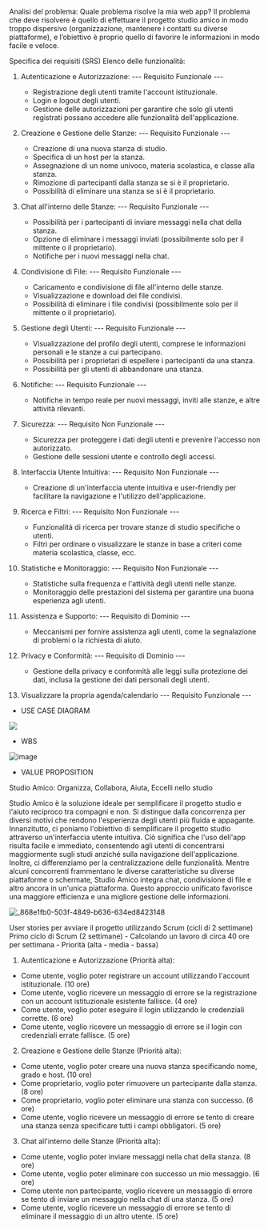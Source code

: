 Analisi del problema: Quale problema risolve la mia web app? Il problema che deve risolvere è quello di effettuare il progetto studio amico in modo troppo dispersivo (organizzazione, mantenere i contatti su diverse piattaforme), e l’obiettivo è proprio quello di favorire le informazioni in modo facile e veloce.

Specifica dei requisiti (SRS)
Elenco delle funzionalità:

1. Autenticazione e Autorizzazione: --- Requisito Funzionale ---
   - Registrazione degli utenti tramite l'account istituzionale.
   - Login e logout degli utenti.
   - Gestione delle autorizzazioni per garantire che solo gli utenti registrati possano accedere alle funzionalità dell'applicazione.
  

  
2. Creazione e Gestione delle Stanze: --- Requisito Funzionale ---
   - Creazione di una nuova stanza di studio.
   - Specifica di un host per la stanza.
   - Assegnazione di un nome univoco, materia scolastica, e classe alla stanza.
   - Rimozione di partecipanti dalla stanza se si è il proprietario.
   - Possibilità di eliminare una stanza se si è il proprietario.
  


3. Chat all'interno delle Stanze: --- Requisito Funzionale ---
   - Possibilità per i partecipanti di inviare messaggi nella chat della stanza.
   - Opzione di eliminare i messaggi inviati (possibilmente solo per il mittente o il proprietario).
   - Notifiche per i nuovi messaggi nella chat.


  
4. Condivisione di File: --- Requisito Funzionale ---
   - Caricamento e condivisione di file all'interno delle stanze.
   - Visualizzazione e download dei file condivisi.
   - Possibilità di eliminare i file condivisi (possibilmente solo per il mittente o il proprietario).



5. Gestione degli Utenti: --- Requisito Funzionale ---
   - Visualizzazione del profilo degli utenti, comprese le informazioni personali e le stanze a cui partecipano.
   - Possibilità per i proprietari di espellere i partecipanti da una stanza.
   - Possibilità per gli utenti di abbandonare una stanza.



6. Notifiche: --- Requisito Funzionale ---
   - Notifiche in tempo reale per nuovi messaggi, inviti alle stanze, e altre attività rilevanti.


     
7. Sicurezza: --- Requisito Non Funzionale ---
   - Sicurezza per proteggere i dati degli utenti e prevenire l'accesso non autorizzato.
   - Gestione delle sessioni utente e controllo degli accessi.



8. Interfaccia Utente Intuitiva: --- Requisito Non Funzionale ---
   - Creazione di un'interfaccia utente intuitiva e user-friendly per facilitare la navigazione e l'utilizzo dell'applicazione.
  

     
9. Ricerca e Filtri: --- Requisito Non Funzionale ---
    - Funzionalità di ricerca per trovare stanze di studio specifiche o utenti.
    - Filtri per ordinare o visualizzare le stanze in base a criteri come materia scolastica, classe, ecc.



11. Statistiche e Monitoraggio: --- Requisito Non Funzionale ---
    - Statistiche sulla frequenza e l'attività degli utenti nelle stanze.
    - Monitoraggio delle prestazioni del sistema per garantire una buona esperienza agli utenti.
   

      
11. Assistenza e Supporto: --- Requisito di Dominio ---
    - Meccanismi per fornire assistenza agli utenti, come la segnalazione di problemi o la richiesta di aiuto.

   
      
12. Privacy e Conformità: --- Requisito di Dominio ---
    - Gestione della privacy e conformità alle leggi sulla protezione dei dati, inclusa la gestione dei dati personali degli utenti.


13. Visualizzare la propria agenda/calendario --- Requisito Funzionale ---

- USE CASE DIAGRAM

<img src="https://yuml.me/diagram/scruffy/usecase/[Utente%20non%20autenticato]-(Registrazione),%20[Utente%20non%20autenticato]-(login),%20(Visualizzazione%20delle%20stanze)%3C(Joinare%20una%20stanza),[Utente%20autenticato]-(Visualizzare%20il%20proprio%20profilo),%20[Utente%20autenticato]-(Logout),%20[Amministratore%20(autenticato)]-(Creare%20stanze),%20(Visualizzare%20il%20proprio%20profilo)%20%3C(Modificare%20il%20proprio%20profilo),%20[Utente%20autenticato]-(Visualizzare%20il%20profilo%20degli%20altri%20utenti),%20[Amministratore%20(autenticato)]-(Visualizzare%20il%20profilo%20degli%20altri%20utenti),%20[Utente%20autenticato]-(Visualizzazione%20delle%20stanze),[Amministratore%20(autenticato)]-(Visualizzazione%20delle%20stanze),%20[Amministratore%20(autenticato)]-(Logout),%20[Amministratore%20(autenticato)]-(Visualizzare%20il%20proprio%20profilo),%20(Joinare%20una%20stanza)%20%3C(Chattare%20all'interno%20della%20stanza),%20(Joinare%20una%20stanza)%20%3C(Eliminare%20un%20messaggio),%20(Joinare%20una%20stanza)%20%3C(Uscire%20dalla%20stanza),%20(Joinare%20una%20stanza)%20%3C(Uploadare%20file%20nella%20stanza),%20(Joinare%20una%20stanza)%20%3C(Eliminare%20un%20file),%20(eliminare%20un%20file)%3E(Essere%20proprietario%20del%20file),%20(Eliminare%20un%20messaggio)%3E(Essere%20i%20proprietari%20del%20messaggio),%20(Joinare%20una%20stanza)%20%3C(Scaricare%20file%20presenti%20nella%20stanza),%20(Creare%20stanze)%20%3C(Espellere%20i%20partecipanti),%20(Creare%20stanze)%20%3C(Eliminare%20la%20stanza)">

- WBS
  
![image](https://github.com/MattiaFranchini1/Progetto_GEP/assets/101174838/a10ac143-8a41-409a-ad66-b80333418ca2)

- VALUE PROPOSITION

Studio Amico: Organizza, Collabora, Aiuta, Eccelli nello studio

Studio Amico è la soluzione ideale per semplificare il progetto studio e l'aiuto reciproco tra compagni e non. Si distingue dalla concorrenza per diversi motivi che rendono l'esperienza degli utenti più fluida e appagante. Innanzitutto, ci poniamo l'obiettivo di semplificare il progetto studio attraverso un'interfaccia utente intuitiva. Ciò significa che l'uso dell'app risulta facile e immediato, consentendo agli utenti di concentrarsi maggiormente sugli studi anziché sulla navigazione dell'applicazione.
Inoltre, ci differenziamo per la centralizzazione delle funzionalità. Mentre alcuni concorrenti frammentano le diverse caratteristiche su diverse piattaforme o schermate, Studio Amico integra chat, condivisione di file e altro ancora in un'unica piattaforma. Questo approccio unificato favorisce una maggiore efficienza e una migliore gestione delle informazioni.

![_868e1fb0-503f-4849-b636-634ed8423148](https://github.com/MattiaFranchini1/Progetto_GEP/assets/101174838/c523f2d5-b869-4587-aa2f-899ad0be90eb)


User stories per avviare il progetto utilizzando Scrum (cicli di 2 settimane)
Primo ciclo di Scrum (2 settimane) - Calcolando un lavoro di circa 40 ore per settimana - Priorità (alta - media - bassa)

1. Autenticazione e Autorizzazione (Priorità alta):
- Come utente, voglio poter registrare un account utilizzando l'account istituzionale. (10 ore)
- Come utente, voglio ricevere un messaggio di errore se la registrazione con un account istituzionale esistente fallisce. (4 ore)
- Come utente, voglio poter eseguire il login utilizzando le credenziali corrette. (6 ore)
- Come utente, voglio ricevere un messaggio di errore se il login con credenziali errate fallisce. (5 ore)

2. Creazione e Gestione delle Stanze (Priorità alta):
- Come utente, voglio poter creare una nuova stanza specificando nome, grado e host. (10 ore)
- Come proprietario, voglio poter rimuovere un partecipante dalla stanza. (8 ore)
- Come proprietario, voglio poter eliminare una stanza con successo. (6 ore)
- Come utente, voglio ricevere un messaggio di errore se tento di creare una stanza senza specificare tutti i campi obbligatori. (5 ore)

3. Chat all'interno delle Stanze (Priorità alta):
- Come utente, voglio poter inviare messaggi nella chat della stanza. (8 ore)
- Come utente, voglio poter eliminare con successo un mio messaggio. (6 ore)
- Come utente non partecipante, voglio ricevere un messaggio di errore se tento di inviare un messaggio nella chat di una stanza. (5 ore)
- Come utente, voglio ricevere un messaggio di errore se tento di eliminare il messaggio di un altro utente. (5 ore)

